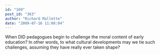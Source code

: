 ```yaml
---
id: "169"
post_id: "363"
author: "Richard Mallette"
date: "2009-07-16 11:08:04"
---
```

When DID pedagogues begin to challenge the moral content of early education? In other words, to what cultural developments may we tie such challenges, assuming they have really ever taken shape?
